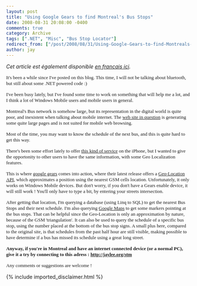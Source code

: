 ```yaml
---
layout: post
title: "Using Google Gears to find Montreal's Bus Stops"
date: 2008-08-31 20:08:00 -0400
comments: true
category: Archive
tags: [".NET", "Misc", "Bus Stop Locator"]
redirect_from: ["/post/2008/08/31/Using-Google-Gears-to-find-Montreals-Bus-Stops", "/post/2008/08/31/using-google-gears-to-find-montreals-bus-stops"]
author: jay
---
```

<!-- more -->
<p>
<em>Cet article est &eacute;galement disponible <a href="http://blogs.codes-sources.com/jay/archive/2008/09/01/utiliser-google-gears-pour-trouver-les-arrets-de-bus-de-montreal.aspx">en francais ici</a>.</em>
</p>
<p>
<font face="trebuchet ms,geneva" size="2">It&#39;s been a while since I&#39;ve posted on this blog. This time, I will not be talking about bluetooth, but still about some .NET powered code&nbsp;:) </font>
</p>
<p>
<font face="trebuchet ms,geneva" size="2">I&#39;ve been busy lately, but I&#39;ve found some time to work on something that will help me a lot, and I think a lot of Windows Mobile users and mobile users in general. </font>
</p>
<p>
<font face="trebuchet ms,geneva" size="2">Montreal&#39;s Bus network is somehow large, but its representation in the digital world is quite poor, and inexistent when talking about mobile internet. The </font><a href="http://www.stm.info/"><font face="trebuchet ms,geneva" size="2">web site in question</font></a><font face="trebuchet ms,geneva" size="2"> is generating some quite large pages and is not suited for mobile web browsing. </font>
</p>
<p>
<font face="trebuchet ms,geneva" size="2">Most of the time, you may want to know the schedule of the next bus, and this is quite hard to get this way. </font>
</p>
<p>
<font face="trebuchet ms,geneva" size="2">There&#39;s been some effort lately to offer </font><a href="http://directionfilms.net/stmmobile/index_en.html"><font face="trebuchet ms,geneva" size="2">this kind of service</font></a><font face="trebuchet ms,geneva" size="2"> on the iPhone, but I wanted to give the opportonity to other users to have the same information, with some Geo Localization features. </font>
</p>
<p>
<font face="trebuchet ms,geneva" size="2">This is where </font><a href="http://gears.google.com"><font face="trebuchet ms,geneva" size="2">google gears</font></a><font face="trebuchet ms,geneva" size="2"> comes into action, where their latest release offers a </font><a href="http://code.google.com/apis/gears/api_geolocation.html"><font face="trebuchet ms,geneva" size="2">Geo-Location API</font></a><font face="trebuchet ms,geneva" size="2">, which approximates a position using the nearest GSM cells location. Unfortunately, it only works on Windows Mobile devices. But don&#39;t worry, if you don&#39;t have a Gears enable device, it will still work ! You&#39;ll only have to type a bit, by entering your streets intersection. </font>
</p>
<p>
<font face="trebuchet ms,geneva" size="2">After getting that location, I&#39;m querying a database (using Linq to SQL) to get the nearest Bus Stops and their next schedule. I&#39;m also querying </font><a href="http://code.google.com/apis/maps/"><font face="trebuchet ms,geneva" size="2">Google Maps</font></a><font face="trebuchet ms,geneva" size="2"> to get some markers pointing at the bus stops. That can be helpful since the Geo-Location is only an approximation by nature, because of the GSM &#39;triangulation&#39;. It can also be used to query the schedule of a specific bus stop, using the number placed at the bottom of the bus stop signs. A small plus here, compared to the original site, is that schedules from the past half hour are still visible, making possible to have determine if a bus has missed its schedule using a great long street.</font>
</p>
<p>
<font face="trebuchet ms,geneva" size="2"><strong>Anyway, if you&#39;re in Montreal and have an internet connected device (or a normal PC), give it a try by connecting to this adress : </strong></font><a href="/stm"><font face="trebuchet ms,geneva" size="2"><strong>http://jaylee.org/stm</strong></font></a><font face="trebuchet ms,geneva" size="2"> </font>
</p>
<p>
<font face="trebuchet ms,geneva" size="2">Any comments or suggestions are welcome ! </font>
</p>

{% include imported_disclaimer.html %}
